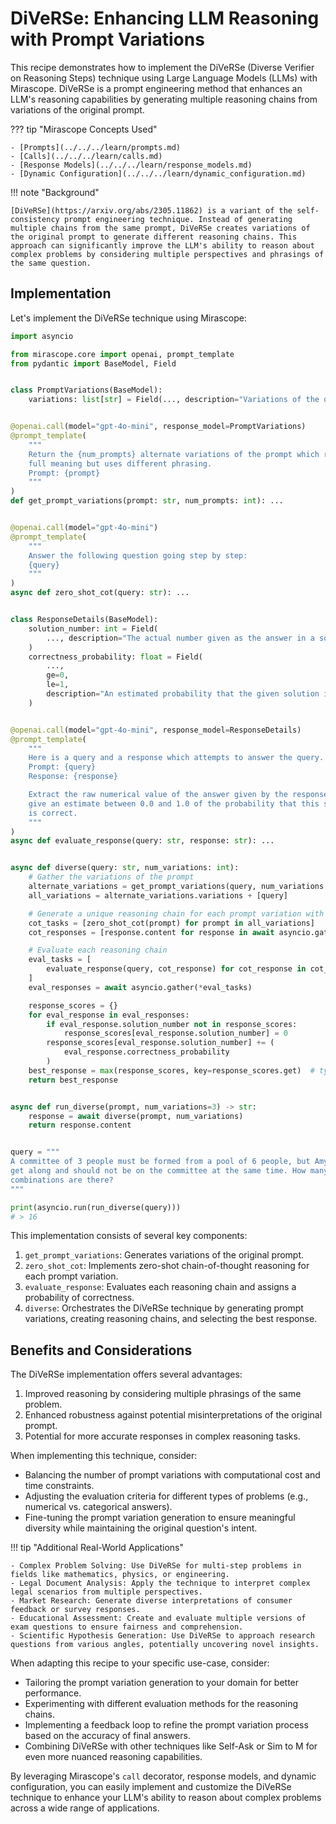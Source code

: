 # DiVeRSe: Enhancing LLM Reasoning with Prompt Variations

This recipe demonstrates how to implement the DiVeRSe (Diverse Verifier on Reasoning Steps) technique using Large Language Models (LLMs) with Mirascope. DiVeRSe is a prompt engineering method that enhances an LLM's reasoning capabilities by generating multiple reasoning chains from variations of the original prompt.

??? tip "Mirascope Concepts Used"

    - [Prompts](../../../learn/prompts.md)
    - [Calls](../../../learn/calls.md)
    - [Response Models](../../../learn/response_models.md)
    - [Dynamic Configuration](../../../learn/dynamic_configuration.md)

!!! note "Background"

    [DiVeRSe](https://arxiv.org/abs/2305.11862) is a variant of the self-consistency prompt engineering technique. Instead of generating multiple chains from the same prompt, DiVeRSe creates variations of the original prompt to generate different reasoning chains. This approach can significantly improve the LLM's ability to reason about complex problems by considering multiple perspectives and phrasings of the same question.

## Implementation

Let's implement the DiVeRSe technique using Mirascope:

```python
import asyncio

from mirascope.core import openai, prompt_template
from pydantic import BaseModel, Field


class PromptVariations(BaseModel):
    variations: list[str] = Field(..., description="Variations of the original prompt")


@openai.call(model="gpt-4o-mini", response_model=PromptVariations)
@prompt_template(
    """
    Return the {num_prompts} alternate variations of the prompt which retain the
    full meaning but uses different phrasing.
    Prompt: {prompt}
    """
)
def get_prompt_variations(prompt: str, num_prompts: int): ...


@openai.call(model="gpt-4o-mini")
@prompt_template(
    """
    Answer the following question going step by step:
    {query}
    """
)
async def zero_shot_cot(query: str): ...


class ResponseDetails(BaseModel):
    solution_number: int = Field(
        ..., description="The actual number given as the answer in a solution."
    )
    correctness_probability: float = Field(
        ...,
        ge=0,
        le=1,
        description="An estimated probability that the given solution is correct from 0.0 to 1.0",
    )


@openai.call(model="gpt-4o-mini", response_model=ResponseDetails)
@prompt_template(
    """
    Here is a query and a response which attempts to answer the query.
    Prompt: {query}
    Response: {response}

    Extract the raw numerical value of the answer given by the response, and also
    give an estimate between 0.0 and 1.0 of the probability that this solution
    is correct.
    """
)
async def evaluate_response(query: str, response: str): ...


async def diverse(query: str, num_variations: int):
    # Gather the variations of the prompt
    alternate_variations = get_prompt_variations(query, num_variations - 1)
    all_variations = alternate_variations.variations + [query]

    # Generate a unique reasoning chain for each prompt variation with CoT
    cot_tasks = [zero_shot_cot(prompt) for prompt in all_variations]
    cot_responses = [response.content for response in await asyncio.gather(*cot_tasks)]

    # Evaluate each reasoning chain
    eval_tasks = [
        evaluate_response(query, cot_response) for cot_response in cot_responses
    ]
    eval_responses = await asyncio.gather(*eval_tasks)

    response_scores = {}
    for eval_response in eval_responses:
        if eval_response.solution_number not in response_scores:
            response_scores[eval_response.solution_number] = 0
        response_scores[eval_response.solution_number] += (
            eval_response.correctness_probability
        )
    best_response = max(response_scores, key=response_scores.get)  # type: ignore
    return best_response


async def run_diverse(prompt, num_variations=3) -> str:
    response = await diverse(prompt, num_variations)
    return response.content


query = """
A committee of 3 people must be formed from a pool of 6 people, but Amy and Bob do not
get along and should not be on the committee at the same time. How many viable
combinations are there?
"""

print(asyncio.run(run_diverse(query)))
# > 16
```

This implementation consists of several key components:

1. `get_prompt_variations`: Generates variations of the original prompt.
2. `zero_shot_cot`: Implements zero-shot chain-of-thought reasoning for each prompt variation.
3. `evaluate_response`: Evaluates each reasoning chain and assigns a probability of correctness.
4. `diverse`: Orchestrates the DiVeRSe technique by generating prompt variations, creating reasoning chains, and selecting the best response.

## Benefits and Considerations

The DiVeRSe implementation offers several advantages:

1. Improved reasoning by considering multiple phrasings of the same problem.
2. Enhanced robustness against potential misinterpretations of the original prompt.
3. Potential for more accurate responses in complex reasoning tasks.

When implementing this technique, consider:

- Balancing the number of prompt variations with computational cost and time constraints.
- Adjusting the evaluation criteria for different types of problems (e.g., numerical vs. categorical answers).
- Fine-tuning the prompt variation generation to ensure meaningful diversity while maintaining the original question's intent.

!!! tip "Additional Real-World Applications"

    - Complex Problem Solving: Use DiVeRSe for multi-step problems in fields like mathematics, physics, or engineering.
    - Legal Document Analysis: Apply the technique to interpret complex legal scenarios from multiple perspectives.
    - Market Research: Generate diverse interpretations of consumer feedback or survey responses.
    - Educational Assessment: Create and evaluate multiple versions of exam questions to ensure fairness and comprehension.
    - Scientific Hypothesis Generation: Use DiVeRSe to approach research questions from various angles, potentially uncovering novel insights.

When adapting this recipe to your specific use-case, consider:

- Tailoring the prompt variation generation to your domain for better performance.
- Experimenting with different evaluation methods for the reasoning chains.
- Implementing a feedback loop to refine the prompt variation process based on the accuracy of final answers.
- Combining DiVeRSe with other techniques like Self-Ask or Sim to M for even more nuanced reasoning capabilities.

By leveraging Mirascope's `call` decorator, response models, and dynamic configuration, you can easily implement and customize the DiVeRSe technique to enhance your LLM's ability to reason about complex problems across a wide range of applications.
